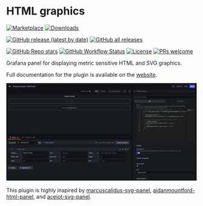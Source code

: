 # HTML graphics

[![Marketplace](https://img.shields.io/badge/dynamic/json?logo=grafana&color=F47A20&label=marketplace&prefix=v&query=%24.version&url=https%3A%2F%2Fgrafana.com%2Fapi%2Fplugins%2Fgapit-htmlgraphics-panel)](https://grafana.com/grafana/plugins/gapit-htmlgraphics-panel)
[![Downloads](https://img.shields.io/badge/dynamic/json?logo=grafana&color=F47A20&label=downloads&query=%24.downloads&url=https%3A%2F%2Fgrafana.com%2Fapi%2Fplugins%2Fgapit-htmlgraphics-panel)](https://grafana.com/grafana/plugins/gapit-htmlgraphics-panel)

[![GitHub release (latest by date)](https://img.shields.io/github/v/release/gapitio/gapit-htmlgraphics-panel?color=brightgreen&logo=github&label=latest)](https://github.com/gapitio/gapit-htmlgraphics-panel)
[![GitHub all releases](https://img.shields.io/github/downloads/gapitio/gapit-htmlgraphics-panel/total?logo=github)](https://github.com/gapitio/gapit-htmlgraphics-panel)

[![GitHub Repo stars](https://img.shields.io/github/stars/gapitio/gapit-htmlgraphics-panel?color=brightgreen&logo=github)](https://github.com/gapitio/gapit-htmlgraphics-panel)
[![GitHub Workflow Status](https://img.shields.io/github/actions/workflow/status/gapitio/gapit-htmlgraphics-panel/release.yml?label=Release&logo=Github)](https://github.com/gapitio/gapit-htmlgraphics-panel/releases)
[![License](https://img.shields.io/github/license/gapitio/gapit-htmlgraphics-panel)](https://github.com/gapitio/gapit-htmlgraphics-panel/blob/main/LICENSE)
[![PRs welcome](https://img.shields.io/badge/PRs-welcome-brightgreen.svg)](https://github.com/gapitio/gapit-htmlgraphics-panel/pulls)

Grafana panel for displaying metric sensitive HTML and SVG graphics.

Full documentation for the plugin is available on the [website](https://gapit-htmlgraphics-panel.gapit.io/).

![Preview](https://github.com/gapitio/gapit-htmlgraphics-panel/raw/d37b4a2b893f197091bc68037001cd9131aae6f3/src/img/screenshot-edit-mode.png)

This plugin is highly inspired by [marcuscalidus-svg-panel](https://github.com/MarcusCalidus/marcuscalidus-svg-panel), [aidanmountford-html-panel](https://github.com/AidanMountford/aidanmountford-html-panel), and [aceiot-svg-panel](https://github.com/ACE-IoT-Solutions/ace-svg-react).
